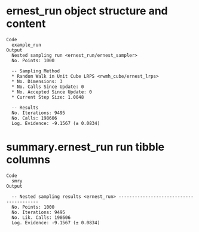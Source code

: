 # ernest_run object structure and content

    Code
      example_run
    Output
      Nested sampling run <ernest_run/ernest_sampler>
      No. Points: 1000
      
      -- Sampling Method 
      * Random Walk in Unit Cube LRPS <rwmh_cube/ernest_lrps>
      * No. Dimensions: 3
      * No. Calls Since Update: 0
      * No. Accepted Since Update: 0
      * Current Step Size: 1.0048
      
      -- Results 
      No. Iterations: 9495
      No. Calls: 198606
      Log. Evidence: -9.1567 (± 0.0834)

# summary.ernest_run run tibble columns

    Code
      smry
    Output
      
      -- Nested sampling results <ernest_run> ----------------------------------------
      No. Points: 1000
      No. Iterations: 9495
      No. Lik. Calls: 198606
      Log. Evidence: -9.1567 (± 0.0834)

